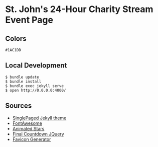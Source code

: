 # St. John's 24-Hour Charity Stream Event Page

## Colors

```#1AC1DD```

## Local Development

```
$ bundle update
$ bundle install
$ bundle exec jekyll serve
$ open http://0.0.0.0:4000/
```

## Sources

 - [SinglePaged Jekyll theme](https://github.com/t413/SinglePaged)
 - [FontAwesome](https://fontawesome.com/)
 - [Animated Stars](https://hakim.se)
 - [Final Countdown JQuery](http://hilios.github.io/jQuery.countdown/)
 - [Favicon Generator](https://favicon.io/)